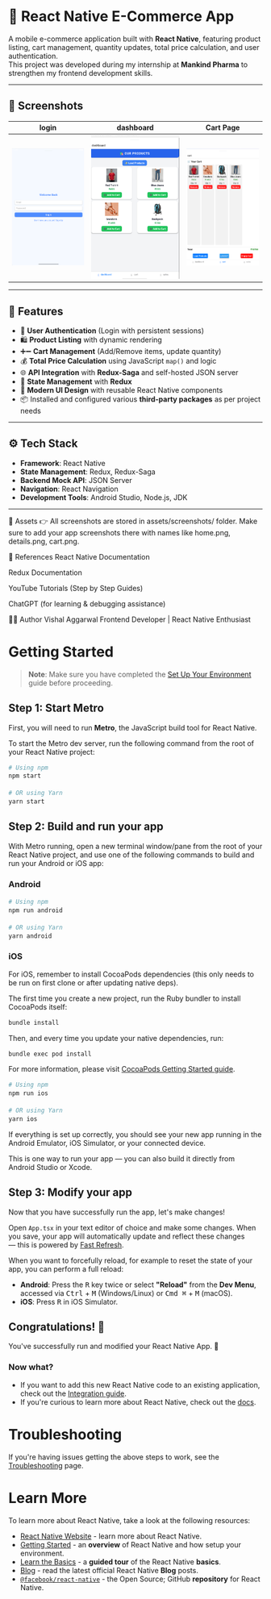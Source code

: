# 🛒 React Native E-Commerce App

A mobile e-commerce application built with **React Native**, featuring product listing, cart management, quantity updates, total price calculation, and user authentication.  
This project was developed during my internship at **Mankind Pharma** to strengthen my frontend development skills.

---

## 📱 Screenshots

| login | dashboard | Cart Page |
|-------------|----------------|-----------|
| ![LOGIN](assets/screenshot/LOGINPAGE.png) | ![DASHBOARD](assets/screenshot/DASHBOARD.png) | ![Cart](assets/screenshot/CART.png) |

---

## 🚀 Features

- 🔑 **User Authentication** (Login with persistent sessions)  
- 🛍️ **Product Listing** with dynamic rendering  
- ➕➖ **Cart Management** (Add/Remove items, update quantity)  
- 💰 **Total Price Calculation** using JavaScript `map()` and logic  
- 🌐 **API Integration** with **Redux-Saga** and self-hosted JSON server  
- 🔄 **State Management** with **Redux**  
- 🎨 **Modern UI Design** with reusable React Native components  
- 📦 Installed and configured various **third-party packages** as per project needs  

---

## ⚙️ Tech Stack

- **Framework**: React Native  
- **State Management**: Redux, Redux-Saga  
- **Backend Mock API**: JSON Server  
- **Navigation**: React Navigation  
- **Development Tools**: Android Studio, Node.js, JDK  

---

📸 Assets
👉 All screenshots are stored in assets/screenshots/ folder.
Make sure to add your app screenshots there with names like home.png, details.png, cart.png.

🙏 References
React Native Documentation

Redux Documentation

YouTube Tutorials (Step by Step Guides)

ChatGPT (for learning & debugging assistance)

👨‍💻 Author
Vishal Aggarwal
Frontend Developer | React Native Enthusiast

# Getting Started

> **Note**: Make sure you have completed the [Set Up Your Environment](https://reactnative.dev/docs/set-up-your-environment) guide before proceeding.

## Step 1: Start Metro

First, you will need to run **Metro**, the JavaScript build tool for React Native.

To start the Metro dev server, run the following command from the root of your React Native project:

```sh
# Using npm
npm start

# OR using Yarn
yarn start
```

## Step 2: Build and run your app

With Metro running, open a new terminal window/pane from the root of your React Native project, and use one of the following commands to build and run your Android or iOS app:

### Android

```sh
# Using npm
npm run android

# OR using Yarn
yarn android
```

### iOS

For iOS, remember to install CocoaPods dependencies (this only needs to be run on first clone or after updating native deps).

The first time you create a new project, run the Ruby bundler to install CocoaPods itself:

```sh
bundle install
```

Then, and every time you update your native dependencies, run:

```sh
bundle exec pod install
```

For more information, please visit [CocoaPods Getting Started guide](https://guides.cocoapods.org/using/getting-started.html).

```sh
# Using npm
npm run ios

# OR using Yarn
yarn ios
```

If everything is set up correctly, you should see your new app running in the Android Emulator, iOS Simulator, or your connected device.

This is one way to run your app — you can also build it directly from Android Studio or Xcode.

## Step 3: Modify your app

Now that you have successfully run the app, let's make changes!

Open `App.tsx` in your text editor of choice and make some changes. When you save, your app will automatically update and reflect these changes — this is powered by [Fast Refresh](https://reactnative.dev/docs/fast-refresh).

When you want to forcefully reload, for example to reset the state of your app, you can perform a full reload:

- **Android**: Press the <kbd>R</kbd> key twice or select **"Reload"** from the **Dev Menu**, accessed via <kbd>Ctrl</kbd> + <kbd>M</kbd> (Windows/Linux) or <kbd>Cmd ⌘</kbd> + <kbd>M</kbd> (macOS).
- **iOS**: Press <kbd>R</kbd> in iOS Simulator.

## Congratulations! :tada:

You've successfully run and modified your React Native App. :partying_face:

### Now what?

- If you want to add this new React Native code to an existing application, check out the [Integration guide](https://reactnative.dev/docs/integration-with-existing-apps).
- If you're curious to learn more about React Native, check out the [docs](https://reactnative.dev/docs/getting-started).

# Troubleshooting

If you're having issues getting the above steps to work, see the [Troubleshooting](https://reactnative.dev/docs/troubleshooting) page.

# Learn More

To learn more about React Native, take a look at the following resources:

- [React Native Website](https://reactnative.dev) - learn more about React Native.
- [Getting Started](https://reactnative.dev/docs/environment-setup) - an **overview** of React Native and how setup your environment.
- [Learn the Basics](https://reactnative.dev/docs/getting-started) - a **guided tour** of the React Native **basics**.
- [Blog](https://reactnative.dev/blog) - read the latest official React Native **Blog** posts.
- [`@facebook/react-native`](https://github.com/facebook/react-native) - the Open Source; GitHub **repository** for React Native.
